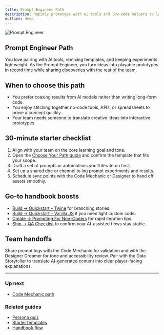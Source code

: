 ```yaml
---
title: Prompt Engineer Path
description: Rapidly prototype with AI tools and low-code helpers to launch your game loop fast.
outline: deep
---
```


![Prompt Engineer](/persona-prompt-engineer.webp)

## Prompt Engineer Path

You love pairing with AI tools, remixing templates, and keeping experiments lightweight. As the Prompt Engineer, you turn ideas into playable prototypes in record time while sharing discoveries with the rest of the team.

## When to choose this path

- You prefer coaxing results from AI models rather than writing long-form code.
- You enjoy stitching together no-code tools, APIs, or spreadsheets to prove a concept quickly.
- Your team needs someone to translate creative ideas into interactive prototypes.

## 30-minute starter checklist

1. Align with your team on the core learning goal and tone.
2. Open the [Choose Your Path guide](/build/choose-your-path) and confirm the template that fits your scope.
3. Draft a set of prompts or automations you’ll iterate on first.
4. Set up a shared doc or channel to log prompt experiments and results.
5. Schedule sync points with the Code Mechanic or Designer to hand off assets smoothly.

## Go-to handbook boosts

- [Build → Quickstart – Twine](/build/quickstart-twine) for branching stories.
- [Build → Quickstart – Vanilla JS](/build/quickstart-vanilla) if you need light custom code.
- [Create → Prompting For Non-Coders](/create/prompting-for-non-coders) for rapid iteration tips.
- [Ship → QA Checklist](/ship/qa-checklist) to confirm your AI-assisted flows stay stable.

## Team handoffs

Share prompt logs with the Code Mechanic for validation and with the Designer Dreamer for tone and accessibility review. Pair with the Data Storyteller to translate AI-generated content into clear player-facing explanations.

---

### Up next

- [Code Mechanic path](/people/paths/code-mechanic)

### Related guides

- [Persona quiz](/people/persona-quiz)
- [Starter templates](/build/code-templates)
- [Handbook flow](/guide/flow)
